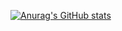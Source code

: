 [![Anurag's GitHub stats](https://github-readme-stats.vercel.app/api?username=rubengianelli8&hide=contribs,prs,issues&show_icons=true&theme=radical&show_owner=true&lang_count=5)](https://github.com/anuraghazra/github-readme-stats)


<!---
rubengianelli8/rubengianelli8 is a ✨ special ✨ repository because its `README.md` (this file) appears on your GitHub profile.
You can click the Preview link to take a look at your changes.
--->
